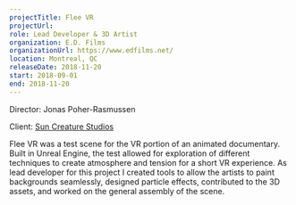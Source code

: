 ```yaml
---
projectTitle: Flee VR
projectUrl:
role: Lead Developer & 3D Artist
organization: E.D. Films
organizationUrl: https://www.edfilms.net/
location: Montreal, QC
releaseDate: 2018-11-20
start: 2018-09-01
end: 2018-11-20
---
```


Director: Jonas Poher-Rasmussen

Client: [Sun Creature Studios](https://suncreature.com/)

Flee VR was a test scene for the VR portion of an animated documentary. Built in Unreal Engine, the test allowed for exploration of different techniques to create atmosphere and tension for a short VR experience. As lead developer for this project I created tools to allow the artists to paint backgrounds seamlessly, designed particle effects, contributed to the 3D assets, and worked on the general assembly of the scene.
